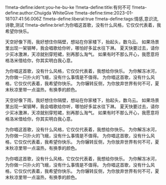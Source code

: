 !!meta-define:ident:you-he-bu-ke
!!meta-define:title:有何不可
!!meta-define:author:Chuigda WhiteGive
!!meta-define:time:2023-01-18T07:41:56.006Z
!!meta-define:liberal:true
!!meta-define:tags:情感,意识流,诗歌,测试
!!meta-define:brief:为你唱这首歌，没有什么风格，它仅仅代表着，我希望你快乐。

天空好像下雨，我好想住你隔壁，想站在你家楼下，抬起头，数乌云。
如果场景里出现一架钢琴，我会唱歌给你听，哪怕好多盆水往下淋。
夏天快要过去，请你少买冰激淋，天凉就别穿短裙，别再那么淘气。
如果有时不那么开心，我愿意将格洛米借给你，你其实明白我心意。

为你唱这首歌，没有什么风格，它仅仅代表着，我想给你快乐。
为你解冻冰河，为你做一只扑火的飞蛾，没有什么事情是不值得。
为你唱这首歌，没有什么风格，它仅仅代表着，我希望你快乐。
为你辗转反侧，为你放弃世界有何不可，夏末秋凉里带一点温热，有换季的颜色。

天空好像下雨，我好想住你隔壁，想站在你家楼下，抬起头，数乌云。
如果场景里出现一架钢琴，我会唱歌给你听，哪怕好多盆水往下淋。
夏天快要过去，请你少买冰激淋，天凉就别穿短裙，别再那么淘气。
如果有时不那么开心，我愿意将格洛米借给你，你其实明白我心意。

为你唱这首歌，没有什么风格，它仅仅代表着，我想给你快乐。
为你解冻冰河，为你做一只扑火的飞蛾，没有什么事情是不值得。
为你唱这首歌，没有什么风格，它仅仅代表着，我希望你快乐。
为你辗转反侧，为你放弃世界有何不可，夏末秋凉里带一点温热，有换季的颜色。

为你唱这首歌，没有什么风格，它仅仅代表着，我想给你快乐。
为你解冻冰河，为你做一只扑火的飞蛾，没有什么事情是不值得。
为你唱这首歌，没有什么风格，它仅仅代表着，我希望你快乐。
为你辗转反侧，为你放弃世界有何不可，夏末秋凉里带一点温热，有换季的颜色。